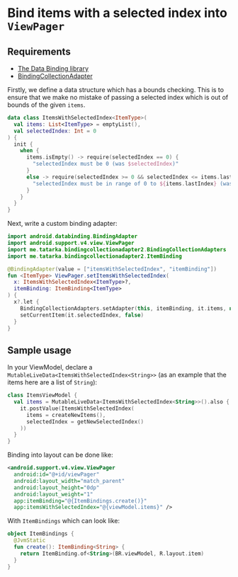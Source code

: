 # Bind items with a selected index into `ViewPager`

## Requirements

* [The Data Binding library](https://developer.android.com/topic/libraries/data-binding/)
* [BindingCollectionAdapter](https://github.com/evant/binding-collection-adapter)

Firstly, we define a data structure which has a bounds checking. This is to ensure that we make no mistake of passing a selected index which is out of bounds of the given `items`.

```kotlin
data class ItemsWithSelectedIndex<ItemType>(
  val items: List<ItemType> = emptyList(),
  val selectedIndex: Int = 0
) {
  init {
    when {
      items.isEmpty() -> require(selectedIndex == 0) {
        "selectedIndex must be 0 (was $selectedIndex)"
      }
      else -> require(selectedIndex >= 0 && selectedIndex <= items.lastIndex) {
        "selectedIndex must be in range of 0 to ${items.lastIndex} (was $selectedIndex)"
      }
    }
  }
}
```

Next, write a custom binding adapter:

```kotlin
import android.databinding.BindingAdapter
import android.support.v4.view.ViewPager
import me.tatarka.bindingcollectionadapter2.BindingCollectionAdapters
import me.tatarka.bindingcollectionadapter2.ItemBinding

@BindingAdapter(value = ["itemsWithSelectedIndex", "itemBinding"])
fun <ItemType> ViewPager.setItemsWithSelectedIndex(
  x: ItemsWithSelectedIndex<ItemType>?,
  itemBinding: ItemBinding<ItemType>
) {
  x?.let {
    BindingCollectionAdapters.setAdapter(this, itemBinding, it.items, null, null)
    setCurrentItem(it.selectedIndex, false)
  }
}
```

## Sample usage

In your ViewModel, declare a `MutableLiveData<ItemsWithSelectedIndex<String>>` (as an example that the items here are a list of `String`):

```kotlin
class ItemsViewModel {
  val items = MutableLiveData<ItemsWithSelectedIndex<String>>().also {
    it.postValue(ItemsWithSelectedIndex(
      items = createNewItems(),
      selectedIndex = getNewSelectedIndex()
    ))
  }
}
```

Binding into layout can be done like:

```xml
<android.support.v4.view.ViewPager
  android:id="@+id/viewPager"
  android:layout_width="match_parent"
  android:layout_height="0dp"
  android:layout_weight="1"
  app:itemBinding="@{ItemBindings.create()}"
  app:itemsWithSelectedIndex="@{viewModel.items}" />
```

With `ItemBindings` which can look like:

```kotlin
object ItemBindings {
  @JvmStatic
  fun create(): ItemBinding<String> {
    return ItemBinding.of<String>(BR.viewModel, R.layout.item)
  }
}
```